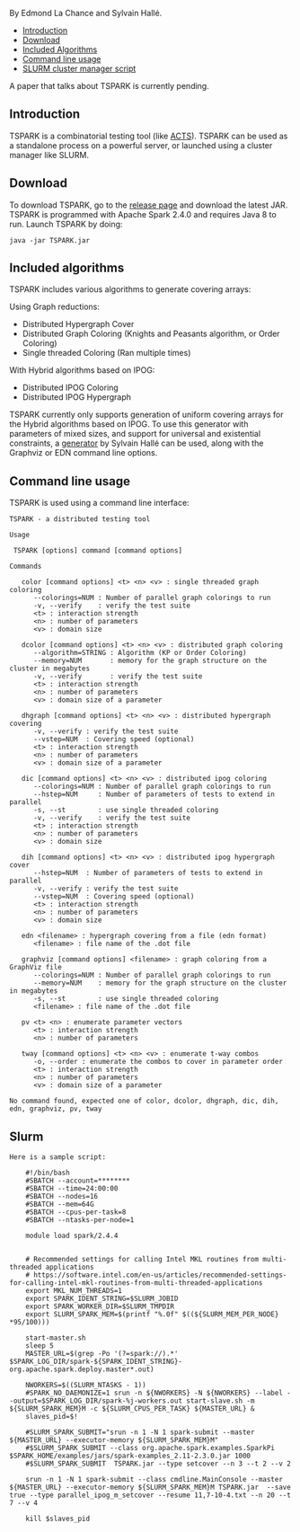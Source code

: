 By Edmond La Chance and Sylvain Hallé.

- [Introduction](#introduction)
- [Download](#Download)
- [Included Algorithms](#included-algorithms)
- [Command line usage](#command-line-usage)
- [SLURM cluster manager script](#slurm)

A paper that talks about TSPARK is currently pending.

## Introduction

TSPARK is a combinatorial testing tool (like [ACTS](https://www.nist.gov/programs-projects/automated-combinatorial-testing-software-acts)).
TSPARK can be used as a standalone process on a powerful server, or launched using a cluster manager like SLURM.

## Download
To download TSPARK, go to the [release page](https://github.com/mitchi/TSPARK/releases) and download the latest JAR.
TSPARK is programmed with Apache Spark 2.4.0 and requires Java 8 to run. Launch TSPARK by doing:

```
java -jar TSPARK.jar
```

## Included algorithms
TSPARK includes various algorithms to generate covering arrays:

Using Graph reductions:
- Distributed Hypergraph Cover
- Distributed Graph Coloring (Knights and Peasants algorithm, or Order Coloring)
- Single threaded Coloring (Ran multiple times)

With Hybrid algorithms based on IPOG:
- Distributed IPOG Coloring
- Distributed IPOG Hypergraph 

TSPARK currently only supports generation of uniform covering arrays for the Hybrid algorithms based on IPOG.
To use this generator with parameters of mixed sizes, and support for universal and existential constraints, a [generator](https://github.com/liflab/combinatorial-graph-generator) by Sylvain Hallé can be used, along with the Graphviz or EDN command line options. 

## Command line usage

TSPARK is used using a command line interface:

```
TSPARK - a distributed testing tool

Usage

 TSPARK [options] command [command options]

Commands

   color [command options] <t> <n> <v> : single threaded graph coloring
      --colorings=NUM : Number of parallel graph colorings to run
      -v, --verify    : verify the test suite
      <t> : interaction strength
      <n> : number of parameters
      <v> : domain size

   dcolor [command options] <t> <n> <v> : distributed graph coloring
      --algorithm=STRING : Algorithm (KP or Order Coloring)
      --memory=NUM       : memory for the graph structure on the cluster in megabytes
      -v, --verify       : verify the test suite
      <t> : interaction strength
      <n> : number of parameters
      <v> : domain size of a parameter

   dhgraph [command options] <t> <n> <v> : distributed hypergraph covering
      -v, --verify : verify the test suite
      --vstep=NUM  : Covering speed (optional)
      <t> : interaction strength
      <n> : number of parameters
      <v> : domain size of a parameter

   dic [command options] <t> <n> <v> : distributed ipog coloring
      --colorings=NUM : Number of parallel graph colorings to run
      --hstep=NUM     : Number of parameters of tests to extend in parallel
      -s, --st        : use single threaded coloring
      -v, --verify    : verify the test suite
      <t> : interaction strength
      <n> : number of parameters
      <v> : domain size

   dih [command options] <t> <n> <v> : distributed ipog hypergraph cover
      --hstep=NUM  : Number of parameters of tests to extend in parallel
      -v, --verify : verify the test suite
      --vstep=NUM  : Covering speed (optional)
      <t> : interaction strength
      <n> : number of parameters
      <v> : domain size

   edn <filename> : hypergraph covering from a file (edn format)
      <filename> : file name of the .dot file

   graphviz [command options] <filename> : graph coloring from a GraphViz file
      --colorings=NUM : Number of parallel graph colorings to run
      --memory=NUM    : memory for the graph structure on the cluster in megabytes
      -s, --st        : use single threaded coloring
      <filename> : file name of the .dot file

   pv <t> <n> : enumerate parameter vectors
      <t> : interaction strength
      <n> : number of parameters

   tway [command options] <t> <n> <v> : enumerate t-way combos
      -o, --order : enumerate the combos to cover in parameter order
      <t> : interaction strength
      <n> : number of parameters
      <v> : domain size of a parameter

No command found, expected one of color, dcolor, dhgraph, dic, dih, edn, graphviz, pv, tway
```


## Slurm

```
Here is a sample script:

    #!/bin/bash
    #SBATCH --account=********
    #SBATCH --time=24:00:00
    #SBATCH --nodes=16
    #SBATCH --mem=64G
    #SBATCH --cpus-per-task=8
    #SBATCH --ntasks-per-node=1
    
    module load spark/2.4.4
    
    
    # Recommended settings for calling Intel MKL routines from multi-threaded applications
    # https://software.intel.com/en-us/articles/recommended-settings-for-calling-intel-mkl-routines-from-multi-threaded-applications 
    export MKL_NUM_THREADS=1
    export SPARK_IDENT_STRING=$SLURM_JOBID
    export SPARK_WORKER_DIR=$SLURM_TMPDIR
    export SLURM_SPARK_MEM=$(printf "%.0f" $((${SLURM_MEM_PER_NODE} *95/100)))
    
    start-master.sh
    sleep 5
    MASTER_URL=$(grep -Po '(?=spark://).*' $SPARK_LOG_DIR/spark-${SPARK_IDENT_STRING}-org.apache.spark.deploy.master*.out)
    
    NWORKERS=$((SLURM_NTASKS - 1))
    #SPARK_NO_DAEMONIZE=1 srun -n ${NWORKERS} -N ${NWORKERS} --label --output=$SPARK_LOG_DIR/spark-%j-workers.out start-slave.sh -m ${SLURM_SPARK_MEM}M -c ${SLURM_CPUS_PER_TASK} ${MASTER_URL} &
    slaves_pid=$!
    
    #SLURM_SPARK_SUBMIT="srun -n 1 -N 1 spark-submit --master ${MASTER_URL} --executor-memory ${SLURM_SPARK_MEM}M"
    #$SLURM_SPARK_SUBMIT --class org.apache.spark.examples.SparkPi $SPARK_HOME/examples/jars/spark-examples_2.11-2.3.0.jar 1000
    #$SLURM_SPARK_SUBMIT  TSPARK.jar --type setcover --n 3 --t 2 --v 2
    
    srun -n 1 -N 1 spark-submit --class cmdline.MainConsole --master ${MASTER_URL} --executor-memory ${SLURM_SPARK_MEM}M TSPARK.jar  --save true --type parallel_ipog_m_setcover --resume 11,7-10-4.txt --n 20 --t 7 --v 4
    
    kill $slaves_pid
```